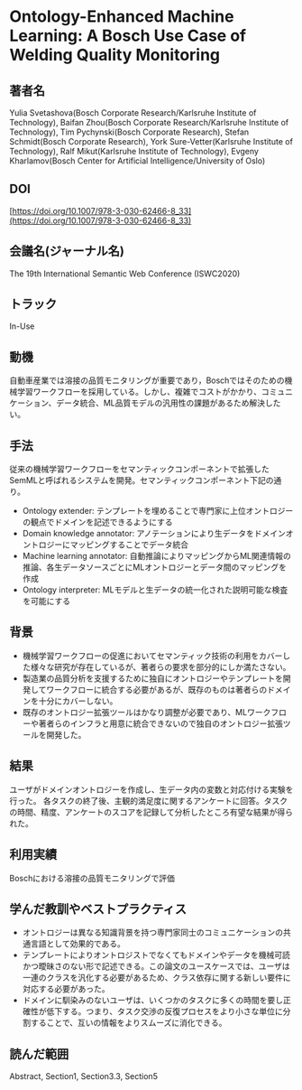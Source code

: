# Ontology-Enhanced Machine Learning: A Bosch Use Case of Welding Quality Monitoring
## 著者名
Yulia Svetashova(Bosch Corporate Research/Karlsruhe Institute of Technology), Baifan Zhou(Bosch Corporate Research/Karlsruhe Institute of Technology), Tim Pychynski(Bosch Corporate Research), Stefan Schmidt(Bosch Corporate Research), York Sure-Vetter(Karlsruhe Institute of Technology), Ralf Mikut(Karlsruhe Institute of Technology), Evgeny Kharlamov(Bosch Center for Artificial Intelligence/University of Oslo)
## DOI
[https://doi.org/10.1007/978-3-030-62466-8_33](https://doi.org/10.1007/978-3-030-62466-8_33)
## 会議名(ジャーナル名)                                                                                                                                                         
The 19th International Semantic Web Conference (ISWC2020)
## トラック                                                                                                                                                              
In-Use
## 動機
自動車産業では溶接の品質モニタリングが重要であり，Boschではそのための機械学習ワークフローを採用している。しかし、複雑でコストがかかり、コミュニケーション、データ統合、ML品質モデルの汎用性の課題があるため解決したい。
## 手法
従来の機械学習ワークフローをセマンティックコンポーネントで拡張したSemMLと呼ばれるシステムを開発。セマンティックコンポーネント下記の通り。  
- Ontology extender: テンプレートを埋めることで専門家に上位オントロジーの観点でドメインを記述できるようにする  
- Domain knowledge annotator: アノテーションにより生データをドメインオントロジーにマッピングすることでデータ統合  
- Machine learning annotator: 自動推論によりマッピングからML関連情報の推論、各生データソースごとにMLオントロジーとデータ間のマッピングを作成  
- Ontology interpreter: MLモデルと生データの統一化された説明可能な検査を可能にする
## 背景
- 機械学習ワークフローの促進においてセマンティック技術の利用をカバーした様々な研究が存在しているが、著者らの要求を部分的にしか満たさない。
- 製造業の品質分析を支援するために独自にオントロジーやテンプレートを開発してワークフローに統合する必要があるが、既存のものは著者らのドメインを十分にカバーしない。
- 既存のオントロジー拡張ツールはかなり調整が必要であり、MLワークフローや著者らのインフラと用意に統合できないので独自のオントロジー拡張ツールを開発した。
## 結果
ユーザがドメインオントロジーを作成し、生データ内の変数と対応付ける実験を行った。
各タスクの終了後、主観的満足度に関するアンケートに回答。タスクの時間、精度、アンケートのスコアを記録して分析したところ有望な結果が得られた。
## 利用実績
Boschにおける溶接の品質モニタリングで評価
## 学んだ教訓やベストプラクティス
- オントロジーは異なる知識背景を持つ専門家同士のコミュニケーションの共通言語として効果的である。
- テンプレートによりオントロジストでなくてもドメインやデータを機械可読かつ曖昧さのない形で記述できる。この論文のユースケースでは、ユーザは一連のクラスを汎化する必要があるため、クラス依存に関する新しい要件に対応する必要があった。
- ドメインに馴染みのないユーザは、いくつかのタスクに多くの時間を要し正確性が低下する。つまり、タスク交渉の反復プロセスをより小さな単位に分割することで、互いの情報をよりスムーズに消化できる。
## 読んだ範囲
Abstract, Section1, Section3.3, Section5
